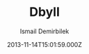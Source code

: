 ---
title: Dbyll
github: https://github.com/dbtek/dbyll
demo: https://dbtek.github.io/dbyll/
author: Ismail Demirbilek
ssg:
  - Jekyll
cms:
  - No Cms
date: 2013-11-14T15:01:59.000Z
description: Stylish, minimalistic theme for jekyll.
stale: false
---